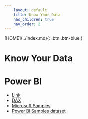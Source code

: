 ```yaml
---
    layout: default
    title: Know Your Data
    has_children: true
    nav_order: 2
---
```


<span class="fs-1">
[HOME](../index.md){: .btn .btn-blue }
</span>

# Know Your Data

# Power BI
- [Link](./power_bi/README.md)
- [DAX](./power_bi/dax.md)
- [Microsoft Samples](./power_bi/microsoft-sampel-financial.md)
- [Power Bi Samples dataset](./power_bi/power_bi_sample-dataset.md)